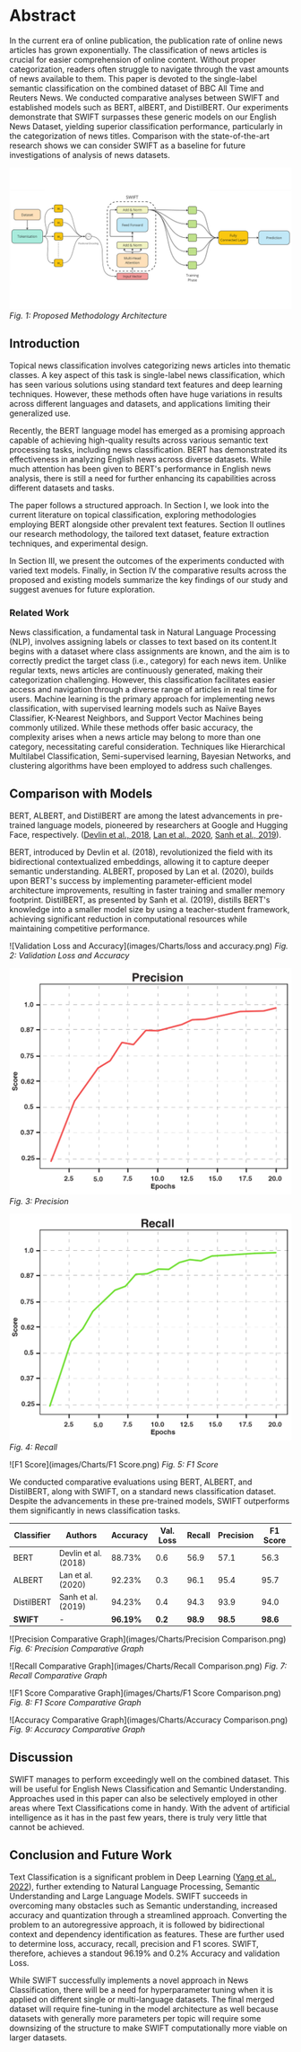 # Abstract
In the current era of online publication, the publication rate of online news articles has grown exponentially. The classification of news articles is crucial for easier comprehension of online content. Without proper categorization, readers often struggle to navigate through the vast amounts of news available to them. This paper is devoted to the single-label semantic classification on the combined dataset of BBC All Time and Reuters News. We conducted comparative analyses between SWIFT and established models such as BERT, alBERT, and DistilBERT. Our experiments demonstrate that SWIFT surpasses these generic models on our English News Dataset, yielding superior classification performance, particularly in the categorization of news titles. Comparison with the state-of-the-art research shows we can consider SWIFT as a baseline for future investigations of analysis of news datasets.

![Proposed Methodology Architecture](images/model.png)
*Fig. 1: Proposed Methodology Architecture*

## Introduction
Topical news classification involves categorizing news articles into thematic classes. A key aspect of this task is single-label news classification, which has seen various solutions using standard text features and deep learning techniques. However, these methods often have huge variations in results across different languages and datasets, and applications limiting their generalized use.

Recently, the BERT language model has emerged as a promising approach capable of achieving high-quality results across various semantic text processing tasks, including news classification. BERT has demonstrated its effectiveness in analyzing English news across diverse datasets. While much attention has been given to BERT's performance in English news analysis, there is still a need for further enhancing its capabilities across different datasets and tasks.

The paper follows a structured approach. In Section I, we look into the current literature on topical classification, exploring methodologies employing BERT alongside other prevalent text features. Section II outlines our research methodology, the tailored text dataset, feature extraction techniques, and experimental design.

In Section III, we present the outcomes of the experiments conducted with varied text models. Finally, in Section IV the comparative results across the proposed and existing models summarize the key findings of our study and suggest avenues for future exploration.

### Related Work
News classification, a fundamental task in Natural Language Processing (NLP), involves assigning labels or classes to text based on its content.It begins with a dataset where class assignments are known, and the aim is to correctly predict the target class (i.e., category) for each news item. Unlike regular texts, news articles are continuously generated, making their categorization challenging. However, this classification facilitates easier access and navigation through a diverse range of articles in real time for users. Machine learning is the primary approach for implementing news classification, with supervised learning models such as Naïve Bayes Classifier, K-Nearest Neighbors, and Support Vector Machines being commonly utilized. While these methods offer basic accuracy, the complexity arises when a news article may belong to more than one category, necessitating careful consideration. Techniques like Hierarchical Multilabel Classification, Semi-supervised learning, Bayesian Networks, and clustering algorithms have been employed to address such challenges.

## Comparison with Models
BERT, ALBERT, and DistilBERT are among the latest advancements in pre-trained language models, pioneered by researchers at Google and Hugging Face, respectively. ([Devlin et al., 2018](https://arxiv.org/abs/1810.04805), [Lan et al., 2020](https://arxiv.org/abs/1909.11942), [Sanh et al., 2019](https://arxiv.org/abs/1910.01108)).

BERT, introduced by Devlin et al. (2018), revolutionized the field with its bidirectional contextualized embeddings, allowing it to capture deeper semantic understanding. ALBERT, proposed by Lan et al. (2020), builds upon BERT's success by implementing parameter-efficient model architecture improvements, resulting in faster training and smaller memory footprint. DistilBERT, as presented by Sanh et al. (2019), distills BERT's knowledge into a smaller model size by using a teacher-student framework, achieving significant reduction in computational resources while maintaining competitive performance.

![Validation Loss and Accuracy](images/Charts/loss and accuracy.png)
*Fig. 2: Validation Loss and Accuracy*

![Precision](images/Charts/Precision.png)
*Fig. 3: Precision*

![Recall](images/Charts/Recall.png)
*Fig. 4: Recall*

![F1 Score](images/Charts/F1 Score.png)
*Fig. 5: F1 Score*

We conducted comparative evaluations using BERT, ALBERT, and DistilBERT, along with SWIFT, on a standard news classification dataset. Despite the advancements in these pre-trained models, SWIFT outperforms them significantly in news classification tasks.

| Classifier | Authors | Accuracy | Val. Loss | Recall | Precision | F1 Score |
|------------|---------|----------|-----------|--------|-----------|----------|
| BERT       | Devlin et al. (2018) | 88.73% | 0.6 | 56.9 | 57.1 | 56.3 |
| ALBERT     | Lan et al. (2020)     | 92.23% | 0.3 | 96.1 | 95.4 | 95.7 |
| DistilBERT | Sanh et al. (2019)    | 94.23% | 0.4 | 94.3 | 93.9 | 94.0 |
| **SWIFT**  | -                       | **96.19%** | **0.2** | **98.9** | **98.5** | **98.6** |

![Precision Comparative Graph](images/Charts/Precision Comparison.png)
*Fig. 6: Precision Comparative Graph*

![Recall Comparative Graph](images/Charts/Recall Comparison.png)
*Fig. 7: Recall Comparative Graph*

![F1 Score Comparative Graph](images/Charts/F1 Score Comparison.png)
*Fig. 8: F1 Score Comparative Graph*

![Accuracy Comparative Graph](images/Charts/Accuracy Comparison.png)
*Fig. 9: Accuracy Comparative Graph*

## Discussion
SWIFT manages to perform exceedingly well on the combined dataset. This will be useful for English News Classification and Semantic Understanding. Approaches used in this paper can also be selectively employed in other areas where Text Classifications come in handy. With the advent of artificial intelligence as it has in the past few years, there is truly very little that cannot be achieved.

## Conclusion and Future Work
Text Classification is a significant problem in Deep Learning ([Yang et al., 2022](https://doi.org/10.1145/3495162)), further extending to Natural Language Processing, Semantic Understanding and Large Language Models. SWIFT succeeds in overcoming many obstacles such as Semantic understanding, increased accuracy and quantization through a streamlined approach. Converting the problem to an autoregressive approach, it is followed by bidirectional context and dependency identification as features. These are further used to determine loss, accuracy, recall, precision and F1 scores. SWIFT, therefore, achieves a standout 96.19% and 0.2% Accuracy and validation Loss.

While SWIFT successfully implements a novel approach in News Classification, there will be a need for hyperparameter tuning when it is applied on different single or multi-language datasets. The final merged dataset will require fine-tuning in the model architecture as well because datasets with generally more parameters per topic will require some downsizing of the structure to make SWIFT computationally more viable on larger datasets.
